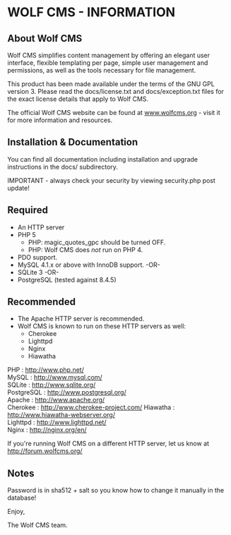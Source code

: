 # WOLF CMS - INFORMATION

## About Wolf CMS

Wolf CMS simplifies content management by offering an elegant user interface,
flexible templating per page, simple user management and permissions, as well
as the tools necessary for file management.

This product has been made available under the terms of the GNU GPL version 3.
Please read the docs/license.txt and docs/exception.txt files for the exact
license details that apply to Wolf CMS.

The official Wolf CMS website can be found at www.wolfcms.org - visit it for
more information and resources.

## Installation & Documentation

You can find all documentation including installation and upgrade instructions
in the docs/ subdirectory.

IMPORTANT - always check your security by viewing security.php post update!

## Required

- An HTTP server
- PHP 5
    - PHP: magic_quotes_gpc should be turned OFF.
    - PHP: Wolf CMS does *not* run on PHP 4.
- PDO support.
- MySQL 4.1.x or above with InnoDB support. -OR-
- SQLite 3 -OR-
- PostgreSQL (tested against 8.4.5)

## Recommended

- The Apache HTTP server is recommended.
- Wolf CMS is known to run on these HTTP servers as well:
    - Cherokee
	- Lighttpd
	- Nginx
    - Hiawatha

PHP        : http://www.php.net/  
MySQL      : http://www.mysql.com/  
SQLite     : http://www.sqlite.org/  
PostgreSQL : http://www.postgresql.org/  
Apache     : http://www.apache.org/  
Cherokee   : http://www.cherokee-project.com/
Hiawatha   : http://www.hiawatha-webserver.org/  
Lighttpd   : http://www.lighttpd.net/  
Nginx      : http://nginx.org/en/  

If you're running Wolf CMS on a different HTTP server, let us know at http://forum.wolfcms.org/

## Notes

Password is in sha512 + salt so you know how to change it manually in the database!

Enjoy,

The Wolf CMS team.
